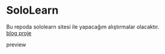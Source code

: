 # SoloLearn
Bu repoda sololearn sitesi ile yapacağım alıştırmalar olacaktır.<br>
<a href="https://github.com/yektaonureren/SoloLearn/blob/main/blog.html">blog proje</a><br>
<p>preview</p>

